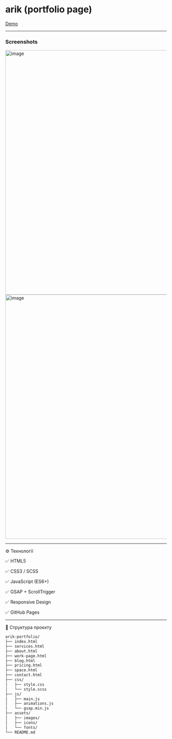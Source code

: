 # arik (portfolio page)

[Demo ](https://ponidevito.github.io/arik-portfolio/)

---

### Screenshots 
<img width="1432" height="762" alt="image" src="https://github.com/user-attachments/assets/f6c6e77b-6826-45b6-a3ff-8b400fd032f7" />

<img width="1432" height="762" alt="image" src="https://github.com/user-attachments/assets/0a472803-a613-424d-93fb-796748aff58a" />

---

⚙️ Технології

✅ HTML5

✅ CSS3 / SCSS

✅ JavaScript (ES6+)

✅ GSAP + ScrollTrigger

✅ Responsive Design

✅ GitHub Pages

---

📁 Структура проєкту

```bash
arik-portfolio/
├── index.html
├── services.html
├── about.html
├── work-page.html
├── blog.html
├── pricing.html
├── space.html
├── contact.html
├── css/
│   ├── style.css
│   └── style.scss
├── js/
│   ├── main.js
│   ├── animations.js
│   └── gsap.min.js
├── assets/
│   ├── images/
│   ├── icons/
│   └── fonts/
└── README.md
